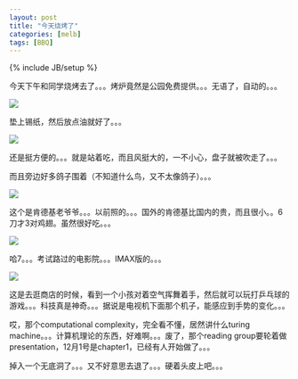 ```yaml
---
layout: post
title: "今天烧烤了"
categories: [melb]
tags: [BBQ]
---
```

{% include JB/setup %}

今天下午和同学烧烤去了。。。烤炉竟然是公园免费提供。。。无语了，自动的。。。

![](https://lh5.googleusercontent.com/-fTgzNAnhoTU/TPI3cnnIgAI/AAAAAAAAAEg/2Jdy7IhFCl8/s400/28112010212.jpg)

垫上锡纸，然后放点油就好了。。。

![](https://lh5.googleusercontent.com/-NbtZDZEQ89w/TPI3dL96_gI/AAAAAAAAAEk/-lkoy2iAKlM/s400/28112010218.jpg)

还是挺方便的。。。就是站着吃，而且风挺大的，一不小心，盘子就被吹走了。。。

而且旁边好多鸽子围着（不知道什么鸟，又不太像鸽子）。。。

![](https://lh6.googleusercontent.com/-LQ1Wpi7QNwo/TPI3bliZ-nI/AAAAAAAAAEU/FE9KitSPy20/s400/18112010204.jpg)

这个是肯德基老爷爷。。。以前照的。。。国外的肯德基比国内的贵，而且很小。。6刀才3对鸡翅。虽然很好吃。。。

![](https://lh3.googleusercontent.com/-IKYVXN6aoMU/TPI3byMVDzI/AAAAAAAAAEY/VTLd1c3rsDg/s400/22112010205.jpg)

哈7。。。考试路过的电影院。。。IMAX版的。。。

![](https://lh6.googleusercontent.com/-9mARWekGTUw/TPI3cCxHNpI/AAAAAAAAAEc/4QjaNzx2RfA/s400/26112010210.jpg)

这是去逛商店的时候，看到一个小孩对着空气挥舞着手，然后就可以玩打乒乓球的游戏。。。科技真是神奇。。。据说是电视机下面那个机子，能感应到手势的变化。。。

哎，那个computational complexity，完全看不懂，居然讲什么turing machine。。。计算机理论的东西，好难啊。。。废了，那个reading group要轮着做presentation，12月1号是chapter1，已经有人开始做了。。。

掉入一个无底洞了。。。又不好意思去退了。。。硬着头皮上吧。。。